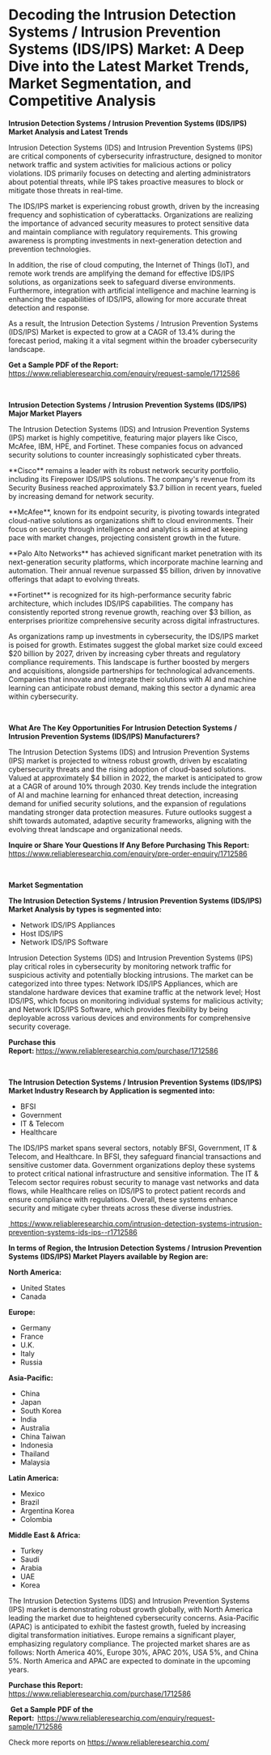<p><h1>Decoding the Intrusion Detection Systems / Intrusion Prevention Systems (IDS/IPS) Market: A Deep Dive into the Latest Market Trends, Market Segmentation, and Competitive Analysis</h1></p><p><strong>Intrusion Detection Systems / Intrusion Prevention Systems (IDS/IPS) Market Analysis and Latest Trends</strong></p>
<p><p>Intrusion Detection Systems (IDS) and Intrusion Prevention Systems (IPS) are critical components of cybersecurity infrastructure, designed to monitor network traffic and system activities for malicious actions or policy violations. IDS primarily focuses on detecting and alerting administrators about potential threats, while IPS takes proactive measures to block or mitigate those threats in real-time.</p><p>The IDS/IPS market is experiencing robust growth, driven by the increasing frequency and sophistication of cyberattacks. Organizations are realizing the importance of advanced security measures to protect sensitive data and maintain compliance with regulatory requirements. This growing awareness is prompting investments in next-generation detection and prevention technologies.</p><p>In addition, the rise of cloud computing, the Internet of Things (IoT), and remote work trends are amplifying the demand for effective IDS/IPS solutions, as organizations seek to safeguard diverse environments. Furthermore, integration with artificial intelligence and machine learning is enhancing the capabilities of IDS/IPS, allowing for more accurate threat detection and response.</p><p>As a result, the Intrusion Detection Systems / Intrusion Prevention Systems (IDS/IPS) Market is expected to grow at a CAGR of 13.4% during the forecast period, making it a vital segment within the broader cybersecurity landscape.</p></p>
<p><strong>Get a Sample PDF of the Report:&nbsp;</strong> <a href="https://www.reliableresearchiq.com/enquiry/request-sample/1712586?utm_campaign=103&utm_medium=2&utm_source=Github&utm_content=ia&utm_term=11012025&utm_id=intrusion-detection-systems-intrusion-prevention-systems-idsips">https://www.reliableresearchiq.com/enquiry/request-sample/1712586</a></p>
<p>&nbsp;</p>
<p><strong>Intrusion Detection Systems / Intrusion Prevention Systems (IDS/IPS) Major Market Players</strong></p>
<p><p>The Intrusion Detection Systems (IDS) and Intrusion Prevention Systems (IPS) market is highly competitive, featuring major players like Cisco, McAfee, IBM, HPE, and Fortinet. These companies focus on advanced security solutions to counter increasingly sophisticated cyber threats.</p><p>**Cisco** remains a leader with its robust network security portfolio, including its Firepower IDS/IPS solutions. The company's revenue from its Security Business reached approximately $3.7 billion in recent years, fueled by increasing demand for network security.</p><p>**McAfee**, known for its endpoint security, is pivoting towards integrated cloud-native solutions as organizations shift to cloud environments. Their focus on security through intelligence and analytics is aimed at keeping pace with market changes, projecting consistent growth in the future.</p><p>**Palo Alto Networks** has achieved significant market penetration with its next-generation security platforms, which incorporate machine learning and automation. Their annual revenue surpassed $5 billion, driven by innovative offerings that adapt to evolving threats.</p><p>**Fortinet** is recognized for its high-performance security fabric architecture, which includes IDS/IPS capabilities. The company has consistently reported strong revenue growth, reaching over $3 billion, as enterprises prioritize comprehensive security across digital infrastructures.</p><p>As organizations ramp up investments in cybersecurity, the IDS/IPS market is poised for growth. Estimates suggest the global market size could exceed $20 billion by 2027, driven by increasing cyber threats and regulatory compliance requirements. This landscape is further boosted by mergers and acquisitions, alongside partnerships for technological advancements. Companies that innovate and integrate their solutions with AI and machine learning can anticipate robust demand, making this sector a dynamic area within cybersecurity.</p></p>
<p>&nbsp;</p>
<p><strong>What Are The Key Opportunities For Intrusion Detection Systems / Intrusion Prevention Systems (IDS/IPS) Manufacturers?</strong></p>
<p><p>The Intrusion Detection Systems (IDS) and Intrusion Prevention Systems (IPS) market is projected to witness robust growth, driven by escalating cybersecurity threats and the rising adoption of cloud-based solutions. Valued at approximately $4 billion in 2022, the market is anticipated to grow at a CAGR of around 10% through 2030. Key trends include the integration of AI and machine learning for enhanced threat detection, increasing demand for unified security solutions, and the expansion of regulations mandating stronger data protection measures. Future outlooks suggest a shift towards automated, adaptive security frameworks, aligning with the evolving threat landscape and organizational needs.</p></p>
<p><strong>Inquire or Share Your Questions If Any Before Purchasing This Report:</strong> <a href="https://www.reliableresearchiq.com/enquiry/pre-order-enquiry/1712586?utm_campaign=103&utm_medium=2&utm_source=Github&utm_content=ia&utm_term=11012025&utm_id=intrusion-detection-systems-intrusion-prevention-systems-idsips">https://www.reliableresearchiq.com/enquiry/pre-order-enquiry/1712586</a></p>
<p>&nbsp;</p>
<p><strong>Market Segmentation</strong></p>
<p><strong>The Intrusion Detection Systems / Intrusion Prevention Systems (IDS/IPS) Market Analysis by types is segmented into:</strong></p>
<p><ul><li>Network IDS/IPS Appliances</li><li>Host IDS/IPS</li><li>Network IDS/IPS Software</li></ul></p>
<p><p>Intrusion Detection Systems (IDS) and Intrusion Prevention Systems (IPS) play critical roles in cybersecurity by monitoring network traffic for suspicious activity and potentially blocking intrusions. The market can be categorized into three types: Network IDS/IPS Appliances, which are standalone hardware devices that examine traffic at the network level; Host IDS/IPS, which focus on monitoring individual systems for malicious activity; and Network IDS/IPS Software, which provides flexibility by being deployable across various devices and environments for comprehensive security coverage.</p></p>
<p><strong>Purchase this Report:&nbsp;</strong><a href="https://www.reliableresearchiq.com/purchase/1712586?utm_campaign=103&utm_medium=2&utm_source=Github&utm_content=ia&utm_term=11012025&utm_id=intrusion-detection-systems-intrusion-prevention-systems-idsips">https://www.reliableresearchiq.com/purchase/1712586</a></p>
<p>&nbsp;</p>
<p><strong>The Intrusion Detection Systems / Intrusion Prevention Systems (IDS/IPS) Market Industry Research by Application is segmented into:</strong></p>
<p><ul><li>BFSI</li><li>Government</li><li>IT & Telecom</li><li>Healthcare</li></ul></p>
<p><p>The IDS/IPS market spans several sectors, notably BFSI, Government, IT & Telecom, and Healthcare. In BFSI, they safeguard financial transactions and sensitive customer data. Government organizations deploy these systems to protect critical national infrastructure and sensitive information. The IT & Telecom sector requires robust security to manage vast networks and data flows, while Healthcare relies on IDS/IPS to protect patient records and ensure compliance with regulations. Overall, these systems enhance security and mitigate cyber threats across these diverse industries.</p></p>
<p><a href="https://www.reliableresearchiq.com/intrusion-detection-systems-intrusion-prevention-systems-ids-ips--r1712586?utm_campaign=103&utm_medium=2&utm_source=Github&utm_content=ia&utm_term=11012025&utm_id=intrusion-detection-systems-intrusion-prevention-systems-idsips">&nbsp;https://www.reliableresearchiq.com/intrusion-detection-systems-intrusion-prevention-systems-ids-ips--r1712586</a></p>
<p><strong>In terms of Region, the Intrusion Detection Systems / Intrusion Prevention Systems (IDS/IPS) Market Players available by Region are:</strong></p>
<p>
    <p> <strong> North America: </strong>
        <ul>
            <li>United States</li>
            <li>Canada</li>
        </ul>
        </p> 
    <p> <strong> Europe: </strong>
        <ul>
            <li>Germany</li>
            <li>France</li>
            <li>U.K.</li>
            <li>Italy</li>
            <li>Russia</li>
        </ul>
        </p> 
    <p> <strong> Asia-Pacific: </strong>
        <ul>
            <li>China</li>
            <li>Japan</li>
            <li>South Korea</li>
            <li>India</li>
            <li>Australia</li>
            <li>China Taiwan</li>
            <li>Indonesia</li>
            <li>Thailand</li>
            <li>Malaysia</li>
        </ul>
        </p> 
    <p> <strong> Latin America: </strong>
        <ul>
            <li>Mexico</li>
            <li>Brazil</li>
            <li>Argentina Korea</li>
            <li>Colombia</li>
        </ul>
        </p> 
    <p> <strong> Middle East & Africa: </strong>
        <ul>
            <li>Turkey</li>
            <li>Saudi</li>
            <li>Arabia</li>
            <li>UAE</li>
            <li>Korea</li>
        </ul>
    </p>
    </p>
<p><p>The Intrusion Detection Systems (IDS) and Intrusion Prevention Systems (IPS) market is demonstrating robust growth globally, with North America leading the market due to heightened cybersecurity concerns. Asia-Pacific (APAC) is anticipated to exhibit the fastest growth, fueled by increasing digital transformation initiatives. Europe remains a significant player, emphasizing regulatory compliance. The projected market shares are as follows: North America 40%, Europe 30%, APAC 20%, USA 5%, and China 5%. North America and APAC are expected to dominate in the upcoming years.</p></p>
<p><strong>Purchase this Report: </strong><a href="https://www.reliableresearchiq.com/purchase/1712586?utm_campaign=103&utm_medium=2&utm_source=Github&utm_content=ia&utm_term=11012025&utm_id=intrusion-detection-systems-intrusion-prevention-systems-idsips">https://www.reliableresearchiq.com/purchase/1712586</a></p>
<p>&nbsp;<strong>Get a Sample PDF of the Report:&nbsp;&nbsp;</strong><a href="https://www.reliableresearchiq.com/enquiry/request-sample/1712586?utm_campaign=103&utm_medium=2&utm_source=Github&utm_content=ia&utm_term=11012025&utm_id=intrusion-detection-systems-intrusion-prevention-systems-idsips">https://www.reliableresearchiq.com/enquiry/request-sample/1712586</a></p>
<p><strong></strong></p>
<p>Check more reports on <a href="https://www.reliableresearchiq.com/?utm_campaign=103&utm_medium=2&utm_source=Github&utm_content=ia&utm_term=11012025&utm_id=intrusion-detection-systems-intrusion-prevention-systems-idsips">https://www.reliableresearchiq.com/</a></p>